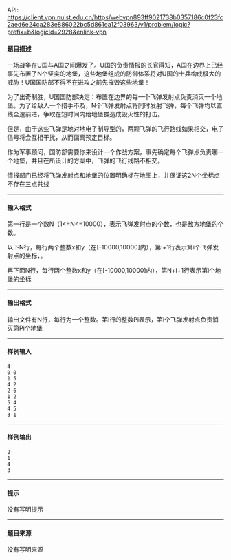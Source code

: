 API: https://client.vpn.nuist.edu.cn/https/webvpn893ff9021738b0357186c0f23fc2aed6e24ca283e886022bc5d861ea12f03963/v1/problem/logic?prefix=b&logicId=2928&enlink-vpn

#### 题目描述

一场战争在U国与A国之间爆发了。U国的负责情报的长官得知，A国在边界上已经事先布置了N个坚实的地堡，这些地堡组成的防御体系将对U国的士兵构成极大的威胁！U国国防部不得不在进攻之前先摧毁这些地堡！

为了出奇制胜，U国国防部决定：布置在边界的每一个飞弹发射点负责消灭一个地堡。为了给敌人一个措手不及，N个飞弹发射点将同时发射飞弹，每个飞弹均以直线全速前进，争取在短时间内给地堡群造成毁灭性的打击。

但是，由于这些飞弹是地对地电子制导型的，两颗飞弹的飞行路线如果相交，电子信号将会互相干扰，从而偏离预定目标。

作为军事顾问，国防部需要你来设计一个作战方案，事先确定每个飞弹点负责哪一个地堡，并且在所设计的方案中，飞弹的飞行线路不相交。

情报部门已经将飞弹发射点和地堡的位置明确标在地图上，并保证这2N个坐标点不存在三点共线

---

#### 输入格式

第一行是一个数N（1<=N<=10000），表示飞弹发射点的个数，也是敌方地堡的个数。

以下N行，每行两个整数x和y（在\[-10000,10000\]内），第i+1行表示第i个飞弹发射点的坐标，。

再下面N行，每行两个整数x和y（在\[-10000,10000\]内），第N+i+1行表示第i个地堡的坐标

---

#### 输出格式

输出文件有N行，每行为一个整数。第i行的整数Pi表示，第i个飞弹发射点负责消灭第Pi个地堡

---

#### 样例输入
```
4
0 0
1 5
4 2
2 6
1 2
5 4
4 5
3 1
```

---

#### 样例输出
```
2
1
4
3
```

---

#### 提示

没有写明提示

---

#### 题目来源

没有写明来源